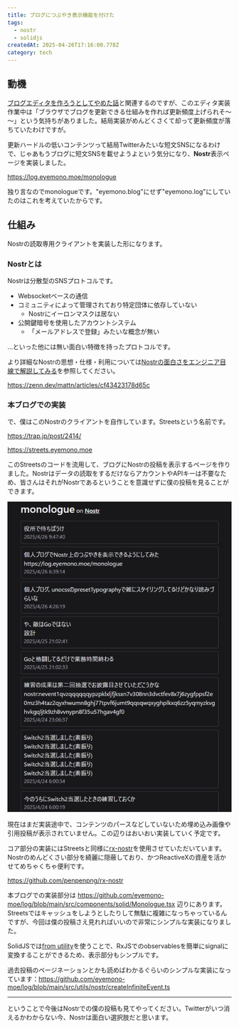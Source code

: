 ```yaml
---
title: ブログにつぶやき表示機能を付けた
tags:
  - nostr
  - solidjs
createdAt: 2025-04-26T17:16:00.778Z
category: tech
---
```


## 動機

[ブログエディタを作ろうとしてやめた話](/posts/250425-blog-editor)と関連するのですが、このエディタ実装作業中は「ブラウザでブログを更新できる仕組みを作れば更新頻度上げられそ～～」という気持ちがありました。結局実装がめんどくさくて却って更新頻度が落ちていたわけですが。

更新ハードルの低いコンテンツって結局Twitterみたいな短文SNSになるわけで、じゃあもうブログに短文SNSを載せようよという気分になり、**Nostr**表示ページを実装しました。

<https://log.eyemono.moe/monologue>

独り言なのでmonologueです。"eyemono.blog"にせず"eyemono.log"にしていたのはこれを考えていたからです。

## 仕組み

Nostrの読取専用クライアントを実装した形になります。

### Nostrとは

Nostrは分散型のSNSプロトコルです。

- Websocketベースの通信
- コミュニティによって管理されており特定団体に依存していない
  - Nostrにイーロンマスクは居ない
- 公開鍵暗号を使用したアカウントシステム
  - 「メールアドレスで登録」みたいな概念が無い

...といった他には無い面白い特徴を持ったプロトコルです。

より詳細なNostrの思想・仕様・利用については[Nostrの面白さをエンジニア目線で解説してみる](https://zenn.dev/mattn/articles/cf43423178d65c)を参照してください。

<https://zenn.dev/mattn/articles/cf43423178d65c>

### 本ブログでの実装

で、僕はこのNostrのクライアントを自作しています。Streetsという名前です。

<https://trap.jp/post/2414/>

<https://streets.eyemono.moe>

このStreetsのコードを流用して、ブログにNostrの投稿を表示するページを作りました。Nostrはデータの読取をするだけならアカウントやAPIキーは不要なため、皆さんはそれがNostrであるということを意識せずに僕の投稿を見ることができます。

![monologueの表示例](../../../public/media/250426-monologue/1745689749652-image.png)

現在はまだ実装途中で、コンテンツのパースなどしていないため埋め込み画像や引用投稿が表示されていません。この辺りはおいおい実装していく予定です。

コア部分の実装にはStreetsと同様に[rx-nostr](https://github.com/penpenpng/rx-nostr)を使用させていただいています。Nostrのめんどくさい部分を綺麗に隠蔽しており、かつReactiveXの資産を活かせてめちゃくちゃ便利です。

<https://github.com/penpenpng/rx-nostr>

本ブログでの実装部分は <https://github.com/eyemono-moe/log/blob/main/src/components/solid/Monologue.tsx> 辺りにあります。Streetsではキャッシュをしようとしたりして無駄に複雑になっちゃっているんですが、今回は僕の投稿さえ見れればいいので非常にシンプルな実装になりました。

SolidJSでは[from utility](https://docs.solidjs.com/reference/reactive-utilities/from)を使うことで、RxJSでのobservablesを簡単にsignalに変換することができるため、表示部分もシンプルです。

過去投稿のページネーションとかも読めばわかるぐらいのシンプルな実装になっています：<https://github.com/eyemono-moe/log/blob/main/src/utils/nostr/createInfiniteEvent.ts>

---

ということで今後はNostrでの僕の投稿も見てやってください。Twitterがいつ消えるかわからない今、Nostrは面白い選択肢だと思います。
